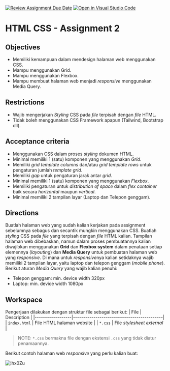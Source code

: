 [![Review Assignment Due Date](https://classroom.github.com/assets/deadline-readme-button-24ddc0f5d75046c5622901739e7c5dd533143b0c8e959d652212380cedb1ea36.svg)](https://classroom.github.com/a/-G1M95Up)
[![Open in Visual Studio Code](https://classroom.github.com/assets/open-in-vscode-718a45dd9cf7e7f842a935f5ebbe5719a5e09af4491e668f4dbf3b35d5cca122.svg)](https://classroom.github.com/online_ide?assignment_repo_id=11696994&assignment_repo_type=AssignmentRepo)
# **HTML CSS - Assignment 2**

## Objectives
* Memiliki kemampuan dalam mendesign halaman web menggunakan CSS.
* Mampu menggunakan Grid.
* Mampu menggunakan Flexbox.
* Mampu membuat halaman web menjadi *responsive* menggunakan Media Query.

## Restrictions
* Wajib mengerjakan _Styling_ CSS pada _file_ terpisah dengan _file_ HTML.
* Tidak boleh menggunakan CSS Framework apapun (Tailwind, Bootstrap dll).

## Acceptance criteria
* Menggunakan CSS dalam proses _styling_ dokumen HTML. 
* Minimal memiliki 1 (satu) komponen yang menggunakan _Grid_.
* Memiliki _grid template columns_ dan/atau _grid template rows_ untuk pengaturan jumlah _template grid_.
* Memiliki _gap_ untuk pengaturan jarak antar _grid_.
* Minimal memiliki 1 (satu) komponen yang menggunakan _Flexbox_.
* Memiliki pengaturan untuk _distribution of space_ dalam _flex container_ baik secara _horizontal_ maupun _vertical_.
* Minimal memiliki 2 tampilan layar (Laptop dan Telepon genggam).

## Directions
Buatlah halaman web yang sudah kalian kerjakan pada assignment sebelumnya sebagus dan secantik mungkin menggunakan CSS. Buatlah _styling_ CSS pada _file_ yang terpisah dengan _file_ HTML kalian. Tampilan halaman web dibebaskan, namun dalam proses pembuatannya kalian diwajibkan menggunakan **Grid** dan **Flexbox system** dalam penataan setiap elemennya (_layouting_) dan **Media Query** untuk pembuatan halaman web yang *responsive*. Di mana untuk *responsive*nya kalian setidaknya wajib memiliki 2 tampilan layar, yaitu laptop dan telepon genggam (_mobile phone_). Berikut aturan _Media Query_ yang wajib kalian penuhi:
* Telepon genggam: min. device width 320px
* Laptop: min. device width 1080px

## Workspace
Pengerjaan dilakukan dengan struktur file sebagai berikut:
| File             | Description                                |
|------------------|--------------------------------------------|
| `index.html`     | File HTML halaman website                  |
| `*.css`          | File *stylesheet external*                 |


> NOTE: `*.css` bermakna file dengan ekstensi `.css` yang tidak diatur penamaannya.

Berikut contoh halaman web *responsive* yang perlu kalian buat:

![ihx0Zu](https://static.wixstatic.com/media/c723c1_49762c72a0244486ab594a077e398594~mv2.gif)



